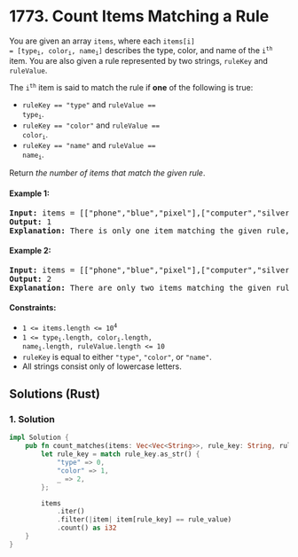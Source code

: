 # 1773. Count Items Matching a Rule
You are given an array `items`, where each <code>items[i] = [type<sub>i</sub>, color<sub>i</sub>, name<sub>i</sub>]</code> describes the type, color, and name of the <code>i<sup>th</sup></code> item. You are also given a rule represented by two strings, `ruleKey` and `ruleValue`.

The <code>i<sup>th</sup></code> item is said to match the rule if **one** of the following is true:
* `ruleKey == "type"` and <code>ruleValue == type<sub>i</sub></code>.
* `ruleKey == "color"` and <code>ruleValue == color<sub>i</sub></code>.
* `ruleKey == "name"` and <code>ruleValue == name<sub>i</sub></code>.

Return *the number of items that match the given rule*.

#### Example 1:
<pre>
<strong>Input:</strong> items = [["phone","blue","pixel"],["computer","silver","lenovo"],["phone","gold","iphone"]], ruleKey = "color", ruleValue = "silver"
<strong>Output:</strong> 1
<strong>Explanation:</strong> There is only one item matching the given rule, which is ["computer","silver","lenovo"].
</pre>

#### Example 2:
<pre>
<strong>Input:</strong> items = [["phone","blue","pixel"],["computer","silver","phone"],["phone","gold","iphone"]], ruleKey = "type", ruleValue = "phone"
<strong>Output:</strong> 2
<strong>Explanation:</strong> There are only two items matching the given rule, which are ["phone","blue","pixel"] and ["phone","gold","iphone"]. Note that the item ["computer","silver","phone"] does not match.
</pre>

#### Constraints:
* <code>1 <= items.length <= 10<sup>4</sup></code>
* <code>1 <= type<sub>i</sub>.length, color<sub>i</sub>.length, name<sub>i</sub>.length, ruleValue.length <= 10</code>
* `ruleKey` is equal to either `"type"`, `"color"`, or `"name"`.
* All strings consist only of lowercase letters.

## Solutions (Rust)

### 1. Solution
```Rust
impl Solution {
    pub fn count_matches(items: Vec<Vec<String>>, rule_key: String, rule_value: String) -> i32 {
        let rule_key = match rule_key.as_str() {
            "type" => 0,
            "color" => 1,
            _ => 2,
        };

        items
            .iter()
            .filter(|item| item[rule_key] == rule_value)
            .count() as i32
    }
}
```
